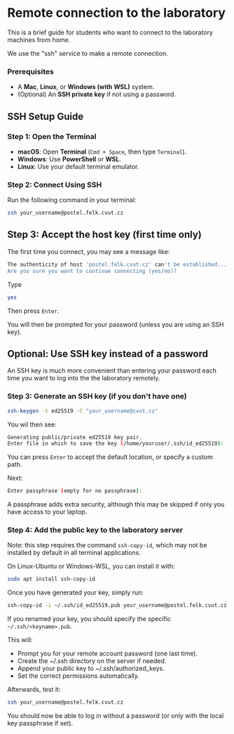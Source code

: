 # Remote connection to the laboratory

This is a brief guide for students who want to connect to the laboratory machines from home.

We use the "ssh" service to make a remote connection.

### Prerequisites

- A **Mac**, **Linux**, or **Windows (with WSL)** system.
- (Optional) An **SSH private key** if not using a password.

## SSH Setup Guide

### **Step 1: Open the Terminal**

- **macOS**: Open **Terminal** (`Cmd + Space`, then type `Terminal`).
- **Windows**: Use **PowerShell** or **WSL**.
- **Linux**: Use your default terminal emulator.

### Step 2: Connect Using SSH

Run the following command in your terminal:

```bash
ssh your_username@postel.felk.cvut.cz
```

## **Step 3: Accept the host key (first time only)**

The first time you connect, you may see a message like:
```bash
The authenticity of host 'postel.felk.cvut.cz' can't be established...
Are you sure you want to continue connecting (yes/no)?
```

Type
```bash
yes
```
Then press `Enter`.

You will then be prompted for your password (unless you are using an SSH key).

## Optional: Use SSH key instead of a password

An SSH key is much more convenient than entering your password each time you want to log into the the laboratory remotely.

### Step 3: Generate an SSH key (if you don't have one)

```bash
ssh-keygen -t ed25519 -C "your_username@cvut.cz"
```

You wil then see:
```bash
Generating public/private ed25519 key pair.
Enter file in which to save the key (/home/youruser/.ssh/id_ed25519):
```

You can press `Enter` to accept the default location, or specify a custom path.

Next:
```bash
Enter passphrase (empty for no passphrase):
```

A passphrase adds extra security, although this may be skipped if only you have access to your laptop.

### Step 4: Add the public key to the laboratory server

Note: this step requires the command `ssh-copy-id`, which may not be installed by default in all terminal applications.

On Linux-Ubuntu or Windows-WSL, you can install it with:
```bash
sudo apt install ssh-copy-id
```

Once you have generated your key, simply run:

```bash
ssh-copy-id -i ~/.ssh/id_ed25519.pub your_username@postel.felk.cvut.cz
```

If you renamed your key, you should specify the specific `~/.ssh/<keyname>.pub`.


This will:

- Prompt you for your remote account password (one last time).
- Create the ~/.ssh directory on the server if needed.
- Append your public key to ~/.ssh/authorized_keys.
- Set the correct permissions automatically.

Afterwards, test it:

```bash
ssh your_username@postel.felk.cvut.cz
```

You should now be able to log in without a password (or only with the local key passphrase if set).








